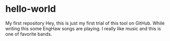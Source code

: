 # hello-world
My first repository
Hey, this is just my first trial of this tool on GitHub. While writing this some EngHaw songs are playing. I really like music and this is one of favorite bands. 
